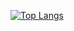 [![Top Langs](https://github-readme-stats.vercel.app/api/top-langs/?username=SarawinT&langs_count=8&theme=dark)](https://github.com/anuraghazra/github-readme-stats)
